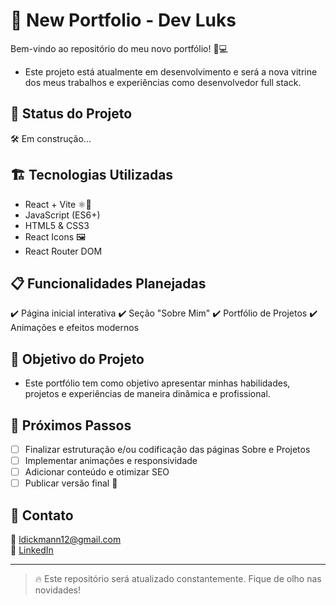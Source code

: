 # 🚀 New Portfolio - Dev Luks

Bem-vindo ao repositório do meu novo portfólio! 🎨💻
- Este projeto está atualmente em desenvolvimento e será a nova vitrine dos meus trabalhos e experiências como desenvolvedor full stack.

## 📌 Status do Projeto
🛠️ Em construção...

## 🏗️ Tecnologias Utilizadas
- React + Vite ⚛️🚀
- JavaScript (ES6+)
- HTML5 & CSS3
- React Icons 🖼️
- React Router DOM

## 📋 Funcionalidades Planejadas
✔️ Página inicial interativa
✔️ Seção "Sobre Mim"
✔️ Portfólio de Projetos
✔️ Animações e efeitos modernos

## 🎯 Objetivo do Projeto
- Este portfólio tem como objetivo apresentar minhas habilidades, projetos e experiências de maneira dinâmica e profissional.

## 📅 Próximos Passos
- [ ] Finalizar estruturação e/ou codificação das páginas Sobre e Projetos
- [ ] Implementar animações e responsividade
- [ ] Adicionar conteúdo e otimizar SEO
- [ ] Publicar versão final 🚀

## 📢 Contato
📧 ldickmann12@gmail.com  
🔗 [LinkedIn](https://www.linkedin.com/in/lucas-dickmann/)  

---

> 🔥 Este repositório será atualizado constantemente. Fique de olho nas novidades!
> 
